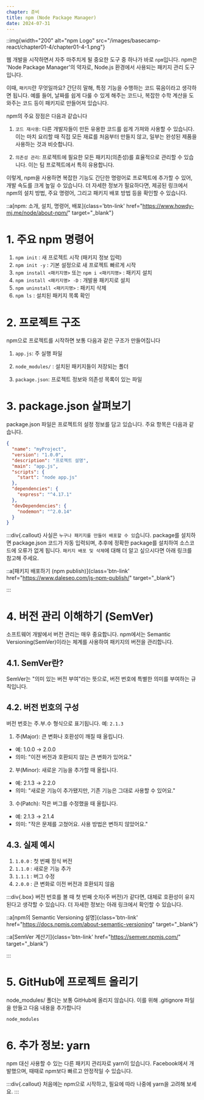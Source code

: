```yaml
---
chapter: 준비
title: npm (Node Package Manager)
date: 2024-07-31
---
```


::img{width="200" alt="npm Logo" src="/images/basecamp-react/chapter01-4/chapter01-4-1.png"}

웹 개발을 시작하면서 자주 마주치게 될 중요한 도구 중 하나가 바로 `npm`입니다. npm은 'Node Package Manager'의 약자로, Node.js 환경에서 사용되는 패키지 관리 도구입니다.

이때, `패키지`란 무엇일까요? 간단히 말해, 특정 기능을 수행하는 코드 묶음이라고 생각하면 됩니다. 예를 들어, 날짜를 쉽게 다룰 수 있게 해주는 코드나, 복잡한 수학 계산을 도와주는 코드 등이 패키지로 만들어져 있습니다.

npm의 주요 장점은 다음과 같습니다

1. `코드 재사용`: 다른 개발자들이 만든 유용한 코드를 쉽게 가져와 사용할 수 있습니다. 이는 마치 요리할 때 직접 모든 재료를 처음부터 만들지 않고, 일부는 완성된 제품을 사용하는 것과 비슷합니다.

2. `의존성 관리`: 프로젝트에 필요한 모든 패키지(의존성)를 효율적으로 관리할 수 있습니다. 이는 팀 프로젝트에서 특히 유용합니다.

이렇게, npm을 사용하면 복잡한 기능도 간단한 명령어로 프로젝트에 추가할 수 있어, 개발 속도를 크게 높일 수 있습니다. 더 자세한 정보가 필요하다면, 제공된 링크에서 npm의 설치 방법, 주요 명령어, 그리고 패키지 배포 방법 등을 확인할 수 있습니다.

::a[npm: 소개, 설치, 명령어, 배포]{class='btn-link' href="https://www.howdy-mj.me/node/about-npm/" target="\_blank"}

# 1. 주요 npm 명령어

1. `npm init` : 새 프로젝트 시작 (패키지 정보 입력)
2. `npm init -y` : 기본 설정으로 새 프로젝트 빠르게 시작
3. `npm install <패키지명>` 또는 `npm i <패키지명>` : 패키지 설치
4. `npm install <패키지명> -D` : 개발용 패키지로 설치
5. `npm uninstall <패키지명>` : 패키지 삭제
6. `npm ls` : 설치된 패키지 목록 확인

# 2. 프로젝트 구조

npm으로 프로젝트를 시작하면 보통 다음과 같은 구조가 만들어집니다

1. `app.js`: 주 실행 파일

2. `node_modules/` : 설치된 패키지들이 저장되는 폴더

3. `package.json`: 프로젝트 정보와 의존성 목록이 있는 파일

# 3. package.json 살펴보기

package.json 파일은 프로젝트의 설정 정보를 담고 있습니다. 주요 항목은 다음과 같습니다.

```json
{
  "name": "myProject",
  "version": "1.0.0",
  "description": "프로젝트 설명",
  "main": "app.js",
  "scripts": {
    "start": "node app.js"
  },
  "dependencies": {
    "express": "^4.17.1"
  },
  "devDependencies": {
    "nodemon": "^2.0.14"
  }
}
```

:::div{.callout}
사실은 `누구나 패키지를 만들어 배포할 수 있`습니다. package를 설치하면 package.json 코드가 자동 입력되며, 추후에 정확한 package를 설치하여 소스코드에 오류가 없게 됩니다. `패키지 배포 및 삭제`에 대해 더 알고 싶으시다면 아래 링크를 참고해 주세요.

::a[패키지 배포하기 (npm publish)]{class='btn-link' href="https://www.daleseo.com/js-npm-publish/" target="\_blank"}

:::

# 4. 버전 관리 이해하기 (SemVer)

소프트웨어 개발에서 버전 관리는 매우 중요합니다. npm에서는 Semantic Versioning(SemVer)이라는 체계를 사용하여 패키지의 버전을 관리합니다.

## 4.1. SemVer란?

SemVer는 "의미 있는 버전 부여"라는 뜻으로, 버전 번호에 특별한 의미를 부여하는 규칙입니다.

## 4.2. 버전 번호의 구성

버전 번호는 주.부.수 형식으로 표기됩니다. 예: `2.1.3`

1. 주(Major): 큰 변화나 호환성이 깨질 때 올립니다.

- 예: 1.0.0 → 2.0.0
- 의미: "이전 버전과 호환되지 않는 큰 변화가 있어요."

2. 부(Minor): 새로운 기능을 추가할 때 올립니다.

- 예: 2.1.3 → 2.2.0
- 의미: "새로운 기능이 추가됐지만, 기존 기능은 그대로 사용할 수 있어요."

3. 수(Patch): 작은 버그를 수정했을 때 올립니다.

- 예: 2.1.3 → 2.1.4
- 의미: "작은 문제를 고쳤어요. 사용 방법은 변하지 않았어요."

## 4.3. 실제 예시

1. `1.0.0` : 첫 번째 정식 버전
2. `1.1.0` : 새로운 기능 추가
3. `1.1.1` : 버그 수정
4. `2.0.0` : 큰 변화로 이전 버전과 호환되지 않음

:::div{.box}
버전 번호를 볼 때 첫 번째 숫자(주 버전)가 같다면, 대체로 호환성이 유지된다고 생각할 수 있습니다. 더 자세한 정보는 아래 링크에서 확인할 수 있습니다.

::a[npm의 Semantic Versioning 설명]{class='btn-link' href="https://docs.npmjs.com/about-semantic-versioning" target="\_blank"}

::a[SemVer 계산기]{class='btn-link' href="https://semver.npmjs.com/" target="\_blank"}

:::

# 5. GitHub에 프로젝트 올리기

node_modules/ 폴더는 보통 GitHub에 올리지 않습니다. 이를 위해 .gitignore 파일을 만들고 다음 내용을 추가합니다

```bash
node_modules
```

# 6. 추가 정보: yarn

npm 대신 사용할 수 있는 다른 패키지 관리자로 yarn이 있습니다. Facebook에서 개발했으며, 때때로 npm보다 빠르고 안정적일 수 있습니다.

:::div{.callout}
처음에는 npm으로 시작하고, 필요에 따라 나중에 yarn을 고려해 보세요.
:::
